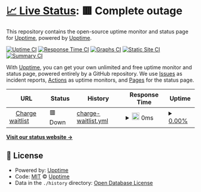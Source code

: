 # [📈 Live Status](https://upptime.github.io/upptime): <!--live status--> **🟥 Complete outage**

This repository contains the open-source uptime monitor and status page for [Upptime](https://upptime.js.org), powered by [Upptime](https://github.com/upptime/upptime).

[![Uptime CI](https://github.com/Charge/charge-status/workflows/Uptime%20CI/badge.svg)](https://github.com/Charge/charge-status/actions?query=workflow%3A%22Uptime+CI%22)
[![Response Time CI](https://github.com/Charge/charge-status/workflows/Response%20Time%20CI/badge.svg)](https://github.com/Charge/charge-status/actions?query=workflow%3A%22Response+Time+CI%22)
[![Graphs CI](https://github.com/Charge/charge-status/workflows/Graphs%20CI/badge.svg)](https://github.com/Charge/charge-status/actions?query=workflow%3A%22Graphs+CI%22)
[![Static Site CI](https://github.com/Charge/charge-status/workflows/Static%20Site%20CI/badge.svg)](https://github.com/Charge/charge-status/actions?query=workflow%3A%22Static+Site+CI%22)
[![Summary CI](https://github.com/Charge/charge-status/workflows/Summary%20CI/badge.svg)](https://github.com/Charge/charge-status/actions?query=workflow%3A%22Summary+CI%22)

With [Upptime](https://upptime.js.org), you can get your own unlimited and free uptime monitor and status page, powered entirely by a GitHub repository. We use [Issues](https://github.com/upptime/upptime/issues) as incident reports, [Actions](https://github.com/Charge/charge-status/actions) as uptime monitors, and [Pages](https://upptime.github.io/upptime) for the status page.

<!--start: status pages-->
<!-- This summary is generated by Upptime (https://github.com/upptime/upptime) -->
<!-- Do not edit this manually, your changes will be overwritten -->
<!-- prettier-ignore -->
| URL | Status | History | Response Time | Uptime |
| --- | ------ | ------- | ------------- | ------ |
| <img alt="" src="https://icons.duckduckgo.com/ip3/www.usecharge.co.ico" height="13"> [Charge waitlist](https://www.usecharge.co/) | 🟥 Down | [charge-waitlist.yml](https://github.com/requr-hq/charge-status/commits/HEAD/history/charge-waitlist.yml) | <details><summary><img alt="Response time graph" src="./graphs/charge-waitlist/response-time-week.png" height="20"> 0ms</summary><br><a href="https://status.usecharge.co/history/charge-waitlist"><img alt="Response time 163" src="https://img.shields.io/endpoint?url=https%3A%2F%2Fraw.githubusercontent.com%2Frequr-hq%2Fcharge-status%2FHEAD%2Fapi%2Fcharge-waitlist%2Fresponse-time.json"></a><br><a href="https://status.usecharge.co/history/charge-waitlist"><img alt="24-hour response time 0" src="https://img.shields.io/endpoint?url=https%3A%2F%2Fraw.githubusercontent.com%2Frequr-hq%2Fcharge-status%2FHEAD%2Fapi%2Fcharge-waitlist%2Fresponse-time-day.json"></a><br><a href="https://status.usecharge.co/history/charge-waitlist"><img alt="7-day response time 0" src="https://img.shields.io/endpoint?url=https%3A%2F%2Fraw.githubusercontent.com%2Frequr-hq%2Fcharge-status%2FHEAD%2Fapi%2Fcharge-waitlist%2Fresponse-time-week.json"></a><br><a href="https://status.usecharge.co/history/charge-waitlist"><img alt="30-day response time 0" src="https://img.shields.io/endpoint?url=https%3A%2F%2Fraw.githubusercontent.com%2Frequr-hq%2Fcharge-status%2FHEAD%2Fapi%2Fcharge-waitlist%2Fresponse-time-month.json"></a><br><a href="https://status.usecharge.co/history/charge-waitlist"><img alt="1-year response time 0" src="https://img.shields.io/endpoint?url=https%3A%2F%2Fraw.githubusercontent.com%2Frequr-hq%2Fcharge-status%2FHEAD%2Fapi%2Fcharge-waitlist%2Fresponse-time-year.json"></a></details> | <details><summary><a href="https://status.usecharge.co/history/charge-waitlist">0.00%</a></summary><a href="https://status.usecharge.co/history/charge-waitlist"><img alt="All-time uptime 43.23%" src="https://img.shields.io/endpoint?url=https%3A%2F%2Fraw.githubusercontent.com%2Frequr-hq%2Fcharge-status%2FHEAD%2Fapi%2Fcharge-waitlist%2Fuptime.json"></a><br><a href="https://status.usecharge.co/history/charge-waitlist"><img alt="24-hour uptime 0.00%" src="https://img.shields.io/endpoint?url=https%3A%2F%2Fraw.githubusercontent.com%2Frequr-hq%2Fcharge-status%2FHEAD%2Fapi%2Fcharge-waitlist%2Fuptime-day.json"></a><br><a href="https://status.usecharge.co/history/charge-waitlist"><img alt="7-day uptime 0.00%" src="https://img.shields.io/endpoint?url=https%3A%2F%2Fraw.githubusercontent.com%2Frequr-hq%2Fcharge-status%2FHEAD%2Fapi%2Fcharge-waitlist%2Fuptime-week.json"></a><br><a href="https://status.usecharge.co/history/charge-waitlist"><img alt="30-day uptime 1.38%" src="https://img.shields.io/endpoint?url=https%3A%2F%2Fraw.githubusercontent.com%2Frequr-hq%2Fcharge-status%2FHEAD%2Fapi%2Fcharge-waitlist%2Fuptime-month.json"></a><br><a href="https://status.usecharge.co/history/charge-waitlist"><img alt="1-year uptime 0.00%" src="https://img.shields.io/endpoint?url=https%3A%2F%2Fraw.githubusercontent.com%2Frequr-hq%2Fcharge-status%2FHEAD%2Fapi%2Fcharge-waitlist%2Fuptime-year.json"></a></details>

<!--end: status pages-->

[**Visit our status website →**](https://upptime.github.io/upptime)

## 📄 License

- Powered by: [Upptime](https://github.com/upptime/upptime)
- Code: [MIT](./LICENSE) © [Upptime](https://upptime.js.org)
- Data in the `./history` directory: [Open Database License](https://opendatacommons.org/licenses/odbl/1-0/)
